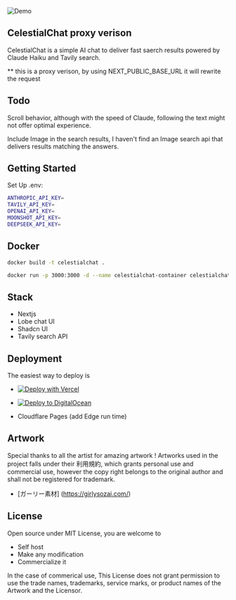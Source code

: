 
<img src="./public/celestialchat.gif"   alt="Demo">

## CelestialChat proxy verison

CelestialChat is a simple AI chat to deliver fast saerch results powered by Claude Haiku and Tavily search. 

** this is a proxy verison, by using NEXT_PUBLIC_BASE_URL it will rewrite the request 

## Todo

Scroll behavior, although with the speed of Claude, following the text might not offer optimal experience.

Include Image in the search results, I haven't find an Image search api that delivers results matching the answers.


## Getting Started

Set Up .env:

```bash
ANTHROPIC_API_KEY=
TAVILY_API_KEY=
OPENAI_API_KEY=
MOONSHOT_API_KEY=
DEEPSEEK_API_KEY=

```

## Docker 

```bash
docker build -t celestialchat .
```

```bash
docker run -p 3000:3000 -d --name celestialchat-container celestialchat
```

## Stack

- Nextjs
- Lobe chat UI
- Shadcn UI
- Tavily search API


## Deployment

The easiest way to deploy is 

- [![Deploy with Vercel](https://vercel.com/button)](https://vercel.com/new/clone?repository-url=https%3A%2F%2Fgithub.com%2Fsuzushi-tw%2Fcelestialchat&env=ANTHROPIC_API_KEY,TAVILY_API_KEY)

- [![Deploy to DigitalOcean](https://www.deploytodo.com/do-btn-blue.svg)](https://cloud.digitalocean.com/apps/new?repo=https://github.com/suzushi-tw/celestialchat/tree/main&refcode=11745b6395ca)

- Cloudflare Pages (add Edge run time)


##  Artwork

Special thanks to all the artist for amazing artwork !
Artworks used in the project falls under their 利用規約,
which grants personal use and commercial use, however
the copy right belongs to the original author and shall
not be registered for trademark. 

- [ガーリー素材] (https://girlysozai.com/)


## License

Open source under MIT License, you are welcome to 

- Self host
- Make any modification 
- Commercialize it

In the case of commerical use, This License does not grant permission to use the trade names, trademarks, service marks, or product names of the Artwork and the Licensor. 

